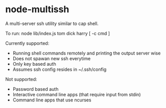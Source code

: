 node-multissh
============

A multi-server ssh utility similar to cap shell.

To run:
  node lib/index.js tom dick harry [ -c cmd ]


Currently supported:
  - Running shell commands remotely and printing the output server wise
  - Does not spawan new ssh everytime
  - Only key based auth
  - Assumes ssh config resides in ~/.ssh/config

Not supported:
  - Password based auth
  - Interactive command line apps (that require input from stdin)
  - Command line apps that use ncurses

